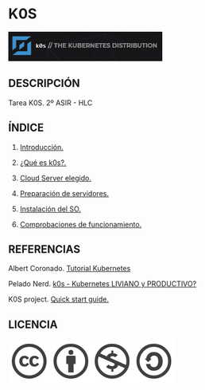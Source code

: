 # K0S
![imagen](https://github.com/mikkgh/k0s/blob/main/imagenes/k0s.png)
## DESCRIPCIÓN
Tarea K0S. 2º ASIR - HLC

## ÍNDICE
1. [Introducción.](https://github.com/mikkgh/k0s/blob/main/introduccion.md)

2. [¿Qué es k0s?.](https://github.com/mikkgh/k0s/blob/main/k0s.md)

3. [Cloud Server elegido.](https://github.com/mikkgh/k0s/blob/main/cloud.md)

4. [Preparación de servidores.](https://github.com/mikkgh/k0s/blob/main/preparacionservidores.md)

5. [Instalación del SO.](https://github.com/mikkgh/k0s/blob/main/instalacion.md)

6. [Comprobaciones de funcionamiento.](https://github.com/mikkgh/k0s/blob/main/comprobaciones.md)

## REFERENCIAS
Albert Coronado.
[Tutorial Kubernetes](https://www.youtube.com/watch?v=gmFSmzAWcig)

Pelado Nerd.
[k0s - Kubernetes LIVIANO y PRODUCTIVO?](https://www.youtube.com/watch?v=netJ0Nuj_tw&t=200s)

K0S project.
[Quick start guide.](https://docs.k0sproject.io/v1.22.4+k0s.1/install/)


## LICENCIA
![imagen](https://github.com/mikkgh/k0s/blob/main/imagenes/licencia.png)
